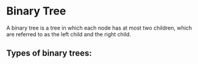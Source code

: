 # Binary Tree

A binary tree is a tree in which each node has at most two children, which are referred to as the left child and the right child.

<!-- TODO add image of binary tree -->

## Types of binary trees: